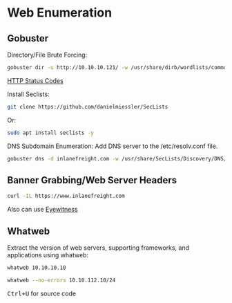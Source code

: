 # Web Enumeration

## Gobuster

Directory/File Brute Forcing:
```bash
gobuster dir -u http://10.10.10.121/ -w /usr/share/dirb/wordlists/common.txt
```

[HTTP Status Codes](https://en.wikipedia.org/wiki/List_of_HTTP_status_codes)

Install Seclists:
```bash
git clone https://github.com/danielmiessler/SecLists
```
Or:
```bash
sudo apt install seclists -y
```

DNS Subdomain Enumeration:
Add DNS server to the /etc/resolv.conf file. 
```bash
gobuster dns -d inlanefreight.com -w /usr/share/SecLists/Discovery/DNS/namelists.txt
```

## Banner Grabbing/Web Server Headers
```bash
curl -IL https://www.inlanefreight.com
```

Also can use [Eyewitness](https://github.com/FortyNorthSecurity/EyeWitness)

## Whatweb
Extract the version of web servers, supporting frameworks, and applications using whatweb:
```bash
whatweb 10.10.10.10
```
```bash
whatweb --no-errors 10.10.112.10/24
```

<kbd>Ctrl+U</kbd>
for source code

